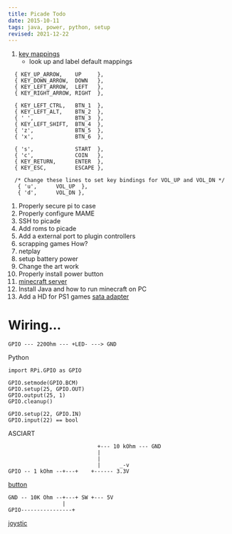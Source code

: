 ```yaml
---
title: Picade Todo
date: 2015-10-11
tags: java, power, python, setup
revised: 2021-12-22
---
```


1. [key mappings](http://forums.pimoroni.com/t/picade-pcb-emulator-key-mapping/922)
   - look up and label default mappings

```
  { KEY_UP_ARROW,    UP     },
  { KEY_DOWN_ARROW,  DOWN   },
  { KEY_LEFT_ARROW,  LEFT   },
  { KEY_RIGHT_ARROW, RIGHT  },

  { KEY_LEFT_CTRL,   BTN_1  },
  { KEY_LEFT_ALT,    BTN_2  },
  { ' ',             BTN_3  },
  { KEY_LEFT_SHIFT,  BTN_4  },
  { 'z',             BTN_5  },
  { 'x',             BTN_6  },

  { 's',             START  },
  { 'c',             COIN   },
  { KEY_RETURN,      ENTER  },
  { KEY_ESC,         ESCAPE },

  /* Change these lines to set key bindings for VOL_UP and VOL_DN */
   { 'u',      VOL_UP  },
   { 'd',      VOL_DN },
```

1. Properly secure pi to case
2. Properly configure MAME
3. SSH to picade
4. Add roms to picade
3. Add a external port to plugin controllers
5. scrapping games How?
6. netplay
7. setup battery power
7. Change the art work
8. Properly install power button
9. [minecraft server](http://picraftbukkit.webs.com/pi-minecraft-server-how-to)
10. Install Java and how to run minecraft on PC
11. Add a HD for PS1 games [sata adapter](https://shop.pimoroni.com/products/sata-hard-drive-to-usb-adapter)


# Wiring...

```
GPIO --- 220Ohm --- +LED- ---> GND
```

Python

```
import RPi.GPIO as GPIO

GPIO.setmode(GPIO.BCM)
GPIO.setup(25, GPIO.OUT)
GPIO.output(25, 1)
GPIO.cleanup()

GPIO.setup(22, GPIO.IN)
GPIO.input(22) == bool
```

ASCIART

```
                            +--- 10 kOhm --- GND
                            |
                            |
                            |      _-v
GPIO -- 1 kOhm --+---+    +------ 3.3V
```

[button](https://www.arduino.cc/en/Tutorial/Button)

```
GND -- 10K Ohm --+---+ SW +--- 5V
			     |
GPIO----------------+
```

[joystic](https://www.arduino.cc/en/Tutorial/JoyStick)

